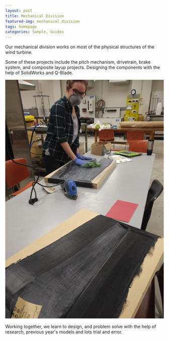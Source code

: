 ```yaml
---
layout: post
title: Mechanical Division
featured-img: mechanical_division
tags: homepage
categories: Sample, Guides
---
```


Our mechanical division works on most of the physical structures of the wind turbine. 

Some of these projects include the pitch mechanism, drivetrain, brake system, and composite layup projects. Designing the components with the help of SolidWorks and Q-Blade.

![alt text][blade_manufacturing_pic]

[blade_manufacturing_pic]: https://github.com/Sciencesing/WEDesignWebsite/blob/JennifersTestBranch/assets/img/posts/blade_mold_prep.jpg "Team members prepping the blade molds for composite layup."

Working together, we learn to design, and problem solve with the help of research, previous year's models and lots trial and error.
